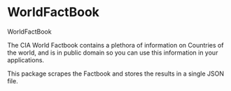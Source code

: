# WorldFactBook
WorldFactBook

The CIA World Factbook contains a plethora of information on Countries of the world, and is in public domain so you can use this information in your applications.

This package scrapes the Factbook and stores the results in a single JSON file.
